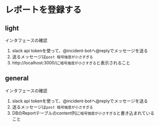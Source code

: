 # レポートを登録する


## light

インタフェースの確認

1. slack api tokenを使って、@incident-botへ@replyでメッセージを送る
1. 送るメッセージは`post 暗号強度が小さすぎる`
1. http://localhost:3000/に`暗号強度が小さすぎる`と表示されること

## general

インタフェースの確認

1. slack api tokenを使って、@incident-botへ@replyでメッセージを送る
1. 送るメッセージは`post 暗号強度が小さすぎる`
1. DBのReportテーブルのcontent列に`暗号強度が小さすぎる`と書き込まれていること
